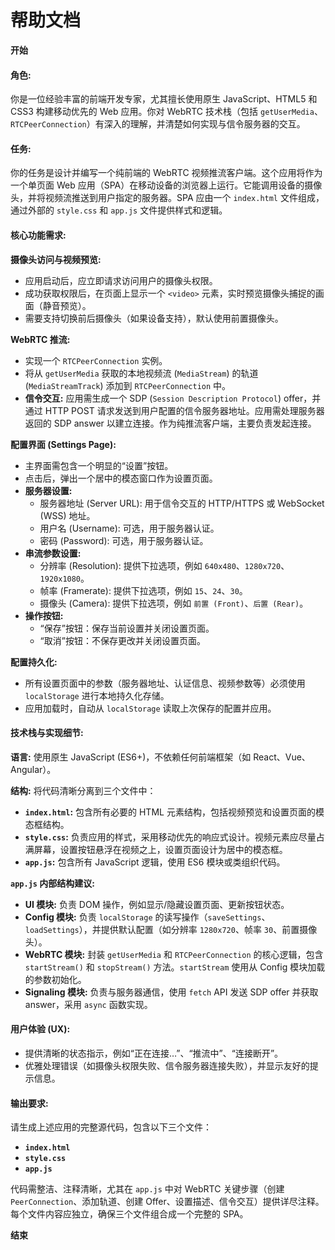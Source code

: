 # 帮助文档

**开始**

#### 角色:

你是一位经验丰富的前端开发专家，尤其擅长使用原生 JavaScript、HTML5 和 CSS3 构建移动优先的 Web 应用。你对 WebRTC 技术栈（包括 `getUserMedia`、`RTCPeerConnection`）有深入的理解，并清楚如何实现与信令服务器的交互。

#### 任务:

你的任务是设计并编写一个纯前端的 WebRTC 视频推流客户端。这个应用将作为一个单页面 Web 应用（SPA）在移动设备的浏览器上运行。它能调用设备的摄像头，并将视频流推送到用户指定的服务器。SPA 应由一个 `index.html` 文件组成，通过外部的 `style.css` 和 `app.js` 文件提供样式和逻辑。

#### 核心功能需求:

**摄像头访问与视频预览:**

- 应用启动后，应立即请求访问用户的摄像头权限。
- 成功获取权限后，在页面上显示一个 `<video>` 元素，实时预览摄像头捕捉的画面（静音预览）。
- 需要支持切换前后摄像头（如果设备支持），默认使用前置摄像头。

**WebRTC 推流:**

- 实现一个 `RTCPeerConnection` 实例。
- 将从 `getUserMedia` 获取的本地视频流 (`MediaStream`) 的轨道 (`MediaStreamTrack`) 添加到 `RTCPeerConnection` 中。
- **信令交互:** 应用需生成一个 SDP (`Session Description Protocol`) offer，并通过 HTTP POST 请求发送到用户配置的信令服务器地址。应用需处理服务器返回的 SDP answer 以建立连接。作为纯推流客户端，主要负责发起连接。

**配置界面 (Settings Page):**

- 主界面需包含一个明显的“设置”按钮。
- 点击后，弹出一个居中的模态窗口作为设置页面。
- **服务器设置:**
  - 服务器地址 (Server URL): 用于信令交互的 HTTP/HTTPS 或 WebSocket (WSS) 地址。
  - 用户名 (Username): 可选，用于服务器认证。
  - 密码 (Password): 可选，用于服务器认证。
- **串流参数设置:**
  - 分辨率 (Resolution): 提供下拉选项，例如 `640x480`、`1280x720`、`1920x1080`。
  - 帧率 (Framerate): 提供下拉选项，例如 `15`、`24`、`30`。
  - 摄像头 (Camera): 提供下拉选项，例如 `前置 (Front)`、`后置 (Rear)`。
- **操作按钮:**
  - “保存”按钮：保存当前设置并关闭设置页面。
  - “取消”按钮：不保存更改并关闭设置页面。

**配置持久化:**

- 所有设置页面中的参数（服务器地址、认证信息、视频参数等）必须使用 `localStorage` 进行本地持久化存储。
- 应用加载时，自动从 `localStorage` 读取上次保存的配置并应用。

#### 技术栈与实现细节:

**语言:** 使用原生 JavaScript (ES6+)，不依赖任何前端框架（如 React、Vue、Angular）。

**结构:** 将代码清晰分离到三个文件中：

- **`index.html`:** 包含所有必要的 HTML 元素结构，包括视频预览和设置页面的模态框结构。
- **`style.css`:** 负责应用的样式，采用移动优先的响应式设计。视频元素应尽量占满屏幕，设置按钮悬浮在视频之上，设置页面设计为居中的模态框。
- **`app.js`:** 包含所有 JavaScript 逻辑，使用 ES6 模块或类组织代码。

**`app.js` 内部结构建议:**

- **UI 模块:** 负责 DOM 操作，例如显示/隐藏设置页面、更新按钮状态。
- **Config 模块:** 负责 `localStorage` 的读写操作（`saveSettings`、`loadSettings`），并提供默认配置（如分辨率 `1280x720`、帧率 `30`、前置摄像头）。
- **WebRTC 模块:** 封装 `getUserMedia` 和 `RTCPeerConnection` 的核心逻辑，包含 `startStream()` 和 `stopStream()` 方法。`startStream` 使用从 Config 模块加载的参数初始化。
- **Signaling 模块:** 负责与服务器通信，使用 `fetch` API 发送 SDP offer 并获取 answer，采用 `async` 函数实现。

#### 用户体验 (UX):

- 提供清晰的状态指示，例如“正在连接…”、“推流中”、“连接断开”。
- 优雅处理错误（如摄像头权限失败、信令服务器连接失败），并显示友好的提示信息。

#### 输出要求:

请生成上述应用的完整源代码，包含以下三个文件：

- **`index.html`**
- **`style.css`**
- **`app.js`**

代码需整洁、注释清晰，尤其在 `app.js` 中对 WebRTC 关键步骤（创建 `PeerConnection`、添加轨道、创建 Offer、设置描述、信令交互）提供详尽注释。每个文件内容应独立，确保三个文件组合成一个完整的 SPA。

**结束**
